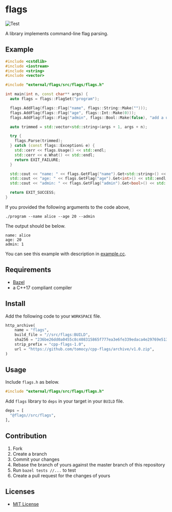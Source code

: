 # flags

![Test](https://github.com/tomocy/cpp-flags/workflows/Test/badge.svg?branch=master)

A library implements command-line flag parsing.

## Example

```cpp
#include <cstdlib>
#include <iostream>
#include <string>
#include <vector>

#include "external/flags/src/flags/flags.h"

int main(int n, const char** args) {
  auto flags = flags::FlagSet("program");

  flags.AddFlag(flags::Flag("name", flags::String::Make("")));
  flags.AddFlag(flags::Flag("age", flags::Int::Make(0)));
  flags.AddFlag(flags::Flag("admin", flags::Bool::Make(false), "add a user as admin"));

  auto trimmed = std::vector<std::string>(args + 1, args + n);

  try {
    flags.Parse(trimmed);
  } catch (const flags::Exception& e) {
    std::cerr << flags.Usage() << std::endl;
    std::cerr << e.What() << std::endl;
    return EXIT_FAILURE;
  }

  std::cout << "name: " << flags.GetFlag("name").Get<std::string>() << std::endl;
  std::cout << "age: " << flags.GetFlag("age").Get<int>() << std::endl;
  std::cout << "admin: " << flags.GetFlag("admin").Get<bool>() << std::endl;

  return EXIT_SUCCESS;
}
```

If you provided the following arguments to the code above,

```
./program --name alice --age 20 --admin
```

The output should be below.

```
name: alice
age: 20
admin: 1
```

You can see this example with description in [example.cc](example/example.cc).

## Requirements

- [Bazel](https://bazel.build/)
- a C++17 compliant compiler

## Install

Add the following code to your `WORKSPACE` file.

```python
http_archive(
    name = "flags",
    build_file = "//src/flags:BUILD",
    sha256 = "236be26dd0a0455c8c408315865f777ea3e6fe339edaca4e29769e513d47b2dd",
    strip_prefix = "cpp-flags-1.0",
    url = "https://github.com/tomocy/cpp-flags/archive/v1.0.zip",
)
```

## Usage

Include `flags.h` as below.

```cpp
#include "external/flags/src/flags/flags.h"
```

Add `flags` library to `deps` in your target in your `BUILD` file.

```python
deps = [
  "@flags//src/flags",
],
```

## Contribution

1. Fork
2. Create a branch
3. Commit your changes
4. Rebase the branch of yours against the master branch of this repository
5. Run `bazel tests //...` to test
6. Create a pull request for the changes of yours

## Licenses
- [MIT License](LICENSE)
